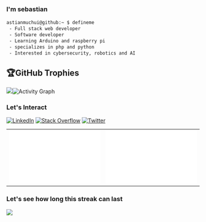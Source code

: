 ###  I'm sebastian 


```cli
astianmuchui@github:~ $ defineme
 - Full stack web developer
 - Software developer
 - Learning Arduino and raspberry pi
 - specializes in php and python 
 - Interested in cybersecurity, robotics and AI
```

## 🏆GitHub Trophies
![](https://github-profile-trophy.vercel.app/?username=astianmuchui&theme=merko&no-frame=true&no-bg=true&margin-w=4)![Activity Graph](https://activity-graph.herokuapp.com/graph?username=astianmuchui&theme=github&hide_border=true&bg_color=0030a&area_color=1f6fea&line=2fa4e7&point=fff&color=2fa4e7&hide_border=true)

### Let's Interact
[![LinkedIn](https://img.shields.io/badge/LinkedIn-%230077B5.svg?logo=linkedin&logoColor=white)](https://www.linkedin.com/in/astianmuchui/) [![Stack Overflow](https://img.shields.io/badge/-Stackoverflow-FE7A16?logo=stack-overflow&logoColor=white)](https://stackoverflow.com/users/14483975/seb-astian) [![Twitter](https://img.shields.io/badge/Twitter-%231DA1F2.svg?logo=Twitter&logoColor=white)](https://twitter.com/astianmuchui) 

<!-- ![Sebastian M's](https://github-readme-stats.vercel.app/api?username=astianmuchui&show_icons=true&theme=tokyonight&hide_border=true)
[![Top Langs](https://github-readme-stats.vercel.app/api/top-langs/?username=astianmuchui&layout=compact&theme=tokyonight&langs_count=14&hide_border=true)](https://github.com/astianmuchui/github-readme-stats) -->

<table>
  <tr>
    <td><img src="https://raw.githubusercontent.com/astianmuchui/github-stats/master/generated/overview.svg?theme=tokyodark&hide_border=true" /></td>
    <td><img src="https://github.com/astianmuchui/github-stats/blob/master/generated/languages.svg?theme=tokyodark&hide_border=true"/></td>
  </tr>
</table>

### Let's see how long this streak can last
![](https://github-readme-streak-stats.herokuapp.com/?user=astianmuchui&theme=tokyonight&hide_border=true)



 

